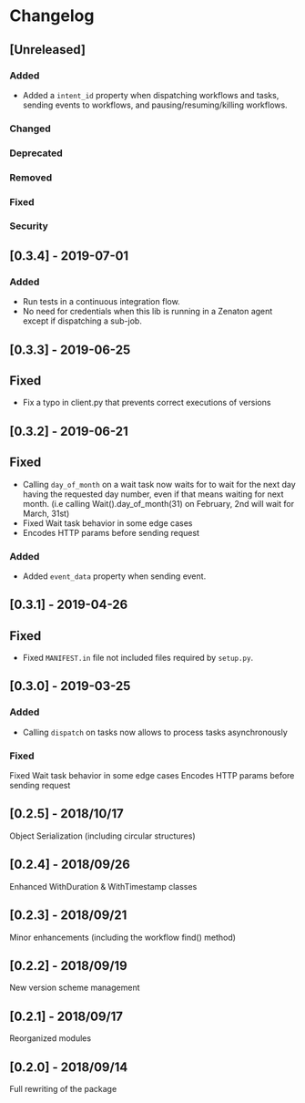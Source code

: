 # Changelog

## [Unreleased]

### Added
- Added a `intent_id` property when dispatching workflows and tasks, sending events to workflows, and
  pausing/resuming/killing workflows.

### Changed

### Deprecated

### Removed

### Fixed

### Security

## [0.3.4] - 2019-07-01

### Added
- Run tests in a continuous integration flow.
- No need for credentials when this lib is running in a Zenaton agent except if dispatching a
  sub-job.

## [0.3.3] - 2019-06-25

## Fixed
- Fix a typo in client.py that prevents correct executions of versions

## [0.3.2] - 2019-06-21

## Fixed
- Calling `day_of_month` on a wait task now waits for to wait for the next day having the requested day number, even if that means waiting for next month. (i.e calling Wait().day_of_month(31) on February, 2nd will wait for March, 31st)
- Fixed Wait task behavior in some edge cases
- Encodes HTTP params before sending request

### Added
- Added `event_data` property when sending event.

## [0.3.1] - 2019-04-26

## Fixed

- Fixed `MANIFEST.in` file not included files required by `setup.py`.

## [0.3.0] - 2019-03-25

### Added
- Calling `dispatch` on tasks now allows to process tasks asynchronously

### Fixed
Fixed Wait task behavior in some edge cases
Encodes HTTP params before sending request

## [0.2.5] - 2018/10/17
Object Serialization (including circular structures)

## [0.2.4] - 2018/09/26
Enhanced WithDuration & WithTimestamp classes

## [0.2.3] - 2018/09/21
Minor enhancements (including the workflow find() method)

## [0.2.2] - 2018/09/19
New version scheme management

## [0.2.1] - 2018/09/17
Reorganized modules

## [0.2.0] - 2018/09/14
Full rewriting of the package
